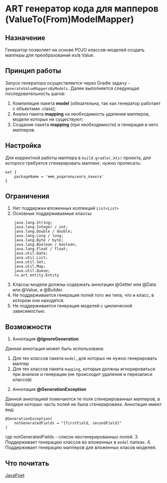 # ART генератор кода для мапперов (ValueTo(From)ModelMapper)

## Назначение
Генератор позволяет на основе POJO классов-моделей создать мапперы для преобразований из/в Value.

## Принцип работы
Запуск генератора осуществляется через Gradle задачу - `generateValueMappersByModels`.
Далее выполняется следующая последовательность шагов:
1. Компиляция пакета **model** (обязательна, так как генератор работает с объектами .class);
2. Анализ пакета **mapping** на необходимость удаления мапперов, модели которых не существуют;
2. Создание пакета **mapping** (при необходимости) и генерация в него мапперов.
 
## Настройка
Для корректной работы маппера в `build.gradle(.kts)` проекта, для которого требуется сгенерировать маппинг, нужно прописать:
```
ext {
    packageName = 'имя_родительского_пакета'
}
```

## Ограничения
1. Нет поддержки вложенных коллекций `List<List>`
2. Основные поддерживаемые классы:
```
    java.lang.String;
    java.lang.Integer / int;
    java.lang.Double / double;
    java.lang.Long / long;
    java.lang.Byte / byte;
    java.lang.Boolean / boolean;
    java.lang.Float / float;
    java.util.Date;
    java.util.List;
    java.util.Set;
    java.util.Map;
    java.util.Queue;
    ru.art.entity.Entity
```
3. Классы-модели должны содержать аннотации @Getter или @Data или @Value, и @Builder.
4. Не поддерживается генерация полей того же типа, что и класс, в котором они находятся.
5. Не поддерживается генерация моделей с циклической зависимостью.

## Возможности
1. Аннотация **@IgnoreGeneration**

Данная аннотация может быть использована:
1) Для тех классов пакета `model`, для которых не нужно генерировать маппер
2) Для тех классов пакета `mapping`, которые должны игнорироваться при анализе и генерации (не происходит удаления и перезаписи классов)
2. Аннотация **@GenerationException**

Данной аннотацией помечаются те поля сгенерированных мапперов, в билдере которых часть полей не была сгенерирована.
Аннотация имеет вид:
```
@GenerationException(
	notGeneratedFields = "[firstField, secondField]"
)
```
где notGeneratedFields - список несгенерированных полей.
3. Поддерживает генерацию классов во вложенных в `model` папках.
4. Поддерживает генерацию мапперов для вложенных класов моделей.

## Что почитать
[JavaPoet](https://www.baeldung.com/java-poet)